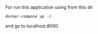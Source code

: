 For run this application using from this dir
```bash
docker-compose up -d
```

and go to localhost:8000